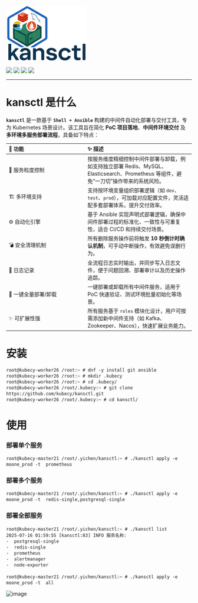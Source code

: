 <!-- Logo -->
<img src="https://github.com/kubecy/kansctl/blob/main/pics/kansctl-logo.png?raw=true" width="220px" alt="kansctl logo"/>

<!-- Badges -->
<a href="#"><img src="https://img.shields.io/badge/Platform-Kubernetes-informational?logo=kubernetes&logoColor=white&color=326ce5" /></a>
<a href="#"><img src="https://img.shields.io/badge/Framework-Ansible-red?logo=ansible&logoColor=white" /></a>
<a href="#"><img src="https://img.shields.io/badge/Environment-Multi--env-yellow?logo=gnu&color=yellow" /></a>
<a href="#"><img src="https://img.shields.io/badge/Shell-Bash-green?logo=gnubash&logoColor=white" /></a>

---

# kansctl 是什么
**`kansctl`** 是一款基于 **`Shell + Ansible`** 构建的中间件自动化部署与交付工具，专为 Kubernetes 场景设计。该工具旨在简化 **PoC 项目落地**、**中间件环境交付** 及 **多环境多服务部署流程**，具备如下特点：
<table> <thead> <tr> <th align="left" width="200px">🌟 功能</th> <th align="left">✨ 描述</th> </tr> </thead> <tbody>
<tr> <td>🧩 服务粒度控制</td> <td> 按服务维度精细控制中间件部署与卸载，例如支持独立部署 Redis、MySQL、Elasticsearch、Prometheus 等组件，避免“一刀切”操作带来的系统风险。</td> </tr>
<tr> <td>🏗️ 多环境支持</td> <td> 支持按环境变量组织部署逻辑（如 <code>dev</code>、<code>test</code>、<code>prod</code>），可加载对应配置文件，灵活适配多套部署体系，提升交付效率。</td> </tr>
<tr> <td>⚙️ 自动化引擎</td> <td> 基于 Ansible 实现声明式部署逻辑，确保中间件部署过程的标准化、一致性与可重复性，适合 CI/CD 和持续交付场景。</td> </tr> 
<tr> <td>💣 安全清理机制</td> <td> 所有删除服务操作前将触发 <strong>10 秒倒计时确认机制</strong>，可手动中断操作，有效避免误删行为。</td> </tr> 
<tr> <td>📜 日志记录</td> <td> 全流程日志实时输出，并同步写入日志文件，便于问题回溯、部署审计以及历史操作追踪。 </td> </tr> 
<tr> <td>🔄 一键全量部署/卸载</td> <td> 一键部署或卸载所有中间件服务，适用于 PoC 快速验证、测试环境批量初始化等场景。 </td> </tr>
<tr> <td>✨ 可扩展性强</td> <td> 所有服务基于 <code>roles</code> 模块化设计，用户可按需添加新中间件支持（如 Kafka、Zookeeper、Nacos），快速扩展业务能力。 </td> </tr> </tbody> </table>

# 安装
```
root@kubecy-worker26 /root:~ # dnf -y install git ansible
root@kubecy-worker26 /root:~ # mkdir .kubecy
root@kubecy-worker26 /root:~ # cd .kubecy/
root@kubecy-worker26 /root/.kubecy:~ # git clone https://github.com/kubecy/kansctl.git
root@kubecy-worker26 /root/.kubecy:~ # cd kansctl/
```

# 使用
### 部署单个服务
```
root@kubecy-master21 /root/.yichen/kansctl:~ # ./kansctl apply -e moone_prod -t  prometheus
```

### 部署多个服务
```
root@kubecy-master21 /root/.yichen/kansctl:~ # ./kansctl apply -e moone_prod -t  redis-single,postgresql-single
```

### 部署全部服务

```
root@kubecy-master21 /root/.yichen/kansctl:~ # ./kansctl list
2025-07-16 01:59:55 [kansctl:83] INFO 服务名称:
-  postgresql-single
-  redis-single
-  prometheus
-  alertmanager
-  node-exporter

root@kubecy-master21 /root/.yichen/kansctl:~ # ./kansctl apply -e moone_prod -t  all
```
<img width="2100" height="447" alt="image" src="https://github.com/user-attachments/assets/d98905f1-3b9e-4ccd-ac06-7877180c5efd" />


